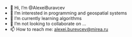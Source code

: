 - 👋 Hi, I’m @AlexeiBuravcev
- 👀 I’m interested in programming and geospatial systems
- 🌱 I’m currently learning algorithms
- 💞️ I’m not looking to collaborate on ...
- 📫 How to reach me: alexei.burevcev@mirea.ru

<!---
AlexeiBuravcev/AlexeiBuravcev is a ✨ special ✨ repository because its `README.md` (this file) appears on your GitHub profile.
You can click the Preview link to take a look at your changes.
--->
